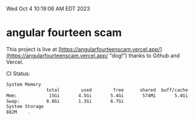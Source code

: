 Wed Oct  4 10:19:06 AM EDT 2023

# angular fourteen scam


This project is live at [https://angularfourteenscam.vercel.app/](https://angularfourteenscam.vercel.app/ "dog!") thanks to Github and Vercel.

CI Status: 

```bash
System Memory
               total        used        free      shared  buff/cache   available
Mem:            15Gi       4.5Gi       5.4Gi       574Mi       5.4Gi       9.8Gi
Swap:          8.0Gi       1.3Gi       6.7Gi
System Storage
882M	.
